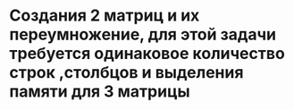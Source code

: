 # Создания 2 матриц и их переумножение, для этой задачи требуется одинаковое количество строк ,столбцов и выделения памяти для 3 матрицы
